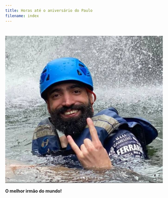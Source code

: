 ```yaml
---
title: Horas até o aniversário do Paulo
filename: index
---
```


<html lang="en">
  <head>
    <meta charset="utf-8" />
    <title>Contador do aniversário do Paulo!</title>
    <link rel="stylesheet" href="styles.css" />
  </head>
  <body>
    <h1 id="time-left"></h1>
            <script src="app.js"></script>
            
   </p>
	
  <img src="image.png"/>	

  <p>         
  
<p>
<b style="font-weight: bold;">O melhor irmão do mundo!<br></b>
</p>          

            
  </body>

</html>

